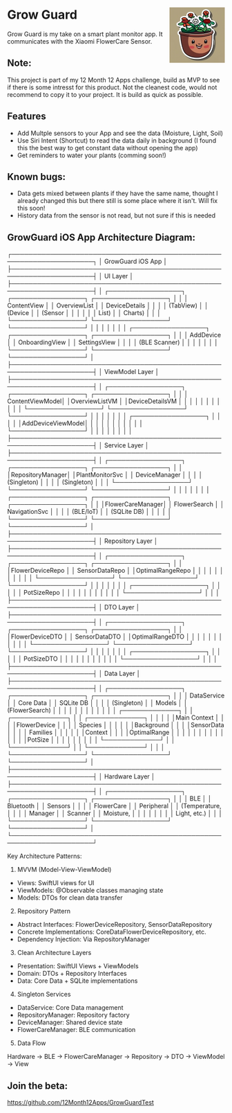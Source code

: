 <h1>
  Grow Guard
  <img src="./GrowGuard/Assets.xcassets/AppIcon.appiconset/AppIcon1.png"
           align="right" width="128" height="128"/>
</h1>


Grow Guard is my take on a smart plant monitor app. It communicates with the Xiaomi FlowerCare Sensor. 

## Note:
This project is part of my 12 Month 12 Apps challenge, build as MVP to see if there is some intresst for this product. Not the cleanest code, would not recommend to copy it to your project. It is build as quick as possible. 

## Features 

- Add Multple sensors to your App and see the data (Moisture, Light, Soil)
- Use Siri Intent (Shortcut) to read the data daily in background (I found this the best way to get constant data without opening the app)
- Get reminders to water your plants (comming soon!)

## Known bugs:

- Data gets mixed between plants if they have the same name, thought I already changed this but there still is some place where it isn't. Will fix this soon!
- History data from the sensor is not read, but not sure if this is needed


## GrowGuard iOS App Architecture Diagram:

  ┌─────────────────────────────────────────────────────────────────────┐
  │                           GrowGuard iOS App                          │
  ├─────────────────────────────────────────────────────────────────────┤
  │                              UI Layer                               │
  ├─────────────────────────────────────────────────────────────────────┤
  │  ┌─────────────────┐  ┌─────────────────┐  ┌─────────────────┐     │
  │  │   ContentView   │  │  OverviewList   │  │  DeviceDetails  │     │
  │  │   (TabView)     │  │   (Device       │  │   (Sensor       │     │
  │  │                 │  │    List)        │  │    Charts)      │     │
  │  └─────────────────┘  └─────────────────┘  └─────────────────┘     │
  │           │                     │                     │              │
  │  ┌─────────────────┐  ┌─────────────────┐  ┌─────────────────┐     │
  │  │   AddDevice     │  │  OnboardingView │  │   SettingsView  │     │
  │  │  (BLE Scanner)  │  │                 │  │                 │     │
  │  └─────────────────┘  └─────────────────┘  └─────────────────┘     │
  ├─────────────────────────────────────────────────────────────────────┤
  │                          ViewModel Layer                            │
  ├─────────────────────────────────────────────────────────────────────┤
  │  ┌─────────────────┐  ┌─────────────────┐  ┌─────────────────┐     │
  │  │ ContentViewModel│  │OverviewListVM   │  │DeviceDetailsVM  │     │
  │  │                 │  │                 │  │                 │     │
  │  └─────────────────┘  └─────────────────┘  └─────────────────┘     │
  │           │                     │                     │              │
  │  ┌─────────────────┐            │                     │              │
  │  │AddDeviceViewModel│           │                     │              │
  │  │                 │            │                     │              │
  │  └─────────────────┘            │                     │              │
  │           │                     │                     │              │
  ├─────────────────────────────────────────────────────────────────────┤
  │                        Service Layer                                │
  ├─────────────────────────────────────────────────────────────────────┤
  │  ┌─────────────────┐  ┌─────────────────┐  ┌─────────────────┐     │
  │  │RepositoryManager│  │PlantMonitorSvc  │  │   DeviceManager │     │
  │  │   (Singleton)   │  │                 │  │   (Singleton)   │     │
  │  └─────────────────┘  └─────────────────┘  └─────────────────┘     │
  │           │                     │                     │              │
  │  ┌─────────────────┐  ┌─────────────────┐  ┌─────────────────┐     │
  │  │FlowerCareManager│  │   FlowerSearch  │  │  NavigationSvc  │     │
  │  │   (BLE/IoT)     │  │   (SQLite DB)   │  │                 │     │
  │  └─────────────────┘  └─────────────────┘  └─────────────────┘     │
  ├─────────────────────────────────────────────────────────────────────┤
  │                      Repository Layer                               │
  ├─────────────────────────────────────────────────────────────────────┤
  │  ┌─────────────────┐  ┌─────────────────┐  ┌─────────────────┐     │
  │  │FlowerDeviceRepo │  │ SensorDataRepo  │  │OptimalRangeRepo │     │
  │  │                 │  │                 │  │                 │     │
  │  └─────────────────┘  └─────────────────┘  └─────────────────┘     │
  │           │                     │                     │              │
  │  ┌─────────────────┐            │                     │              │
  │  │  PotSizeRepo    │            │                     │              │
  │  │                 │            │                     │              │
  │  └─────────────────┘            │                     │              │
  ├─────────────────────────────────────────────────────────────────────┤
  │                         DTO Layer                                   │
  ├─────────────────────────────────────────────────────────────────────┤
  │  ┌─────────────────┐  ┌─────────────────┐  ┌─────────────────┐     │
  │  │FlowerDeviceDTO  │  │ SensorDataDTO   │  │OptimalRangeDTO  │     │
  │  │                 │  │                 │  │                 │     │
  │  └─────────────────┘  └─────────────────┘  └─────────────────┘     │
  │           │                     │                     │              │
  │  ┌─────────────────┐            │                     │              │
  │  │   PotSizeDTO    │            │                     │              │
  │  │                 │            │                     │              │
  │  └─────────────────┘            │                     │              │
  ├─────────────────────────────────────────────────────────────────────┤
  │                        Data Layer                                   │
  ├─────────────────────────────────────────────────────────────────────┤
  │  ┌─────────────────┐  ┌─────────────────┐  ┌─────────────────┐     │
  │  │   DataService   │  │   Core Data     │  │   SQLite DB     │     │
  │  │   (Singleton)   │  │   Models        │  │  (FlowerSearch) │     │
  │  │                 │  │                 │  │                 │     │
  │  │ ┌─────────────┐ │  │ ┌─────────────┐ │  │ ┌─────────────┐ │     │
  │  │ │Main Context │ │  │ │FlowerDevice │ │  │ │   Species   │ │     │
  │  │ │Background   │ │  │ │SensorData   │ │  │ │   Families  │ │     │
  │  │ │Context      │ │  │ │OptimalRange │ │  │ │             │ │     │
  │  │ │             │ │  │ │PotSize      │ │  │ │             │ │     │
  │  │ └─────────────┘ │  │ └─────────────┘ │  │ └─────────────┘ │     │
  │  └─────────────────┘  └─────────────────┘  └─────────────────┘     │
  ├─────────────────────────────────────────────────────────────────────┤
  │                       Hardware Layer                                │
  ├─────────────────────────────────────────────────────────────────────┤
  │  ┌─────────────────┐  ┌─────────────────┐  ┌─────────────────┐     │
  │  │      BLE        │  │    Bluetooth    │  │    Sensors      │     │
  │  │   FlowerCare    │  │   Peripheral    │  │   (Temperature, │     │
  │  │   Manager       │  │   Scanner       │  │   Moisture,     │     │
  │  │                 │  │                 │  │   Light, etc.)  │     │
  │  └─────────────────┘  └─────────────────┘  └─────────────────┘     │
  └─────────────────────────────────────────────────────────────────────┘

  Key Architecture Patterns:

  1. MVVM (Model-View-ViewModel)

  - Views: SwiftUI views for UI
  - ViewModels: @Observable classes managing state
  - Models: DTOs for clean data transfer

  2. Repository Pattern

  - Abstract Interfaces: FlowerDeviceRepository, SensorDataRepository
  - Concrete Implementations: CoreDataFlowerDeviceRepository, etc.
  - Dependency Injection: Via RepositoryManager

  3. Clean Architecture Layers

  - Presentation: SwiftUI Views + ViewModels
  - Domain: DTOs + Repository Interfaces
  - Data: Core Data + SQLite implementations

  4. Singleton Services

  - DataService: Core Data management
  - RepositoryManager: Repository factory
  - DeviceManager: Shared device state
  - FlowerCareManager: BLE communication

  5. Data Flow

  Hardware → BLE → FlowerCareManager → Repository → DTO → ViewModel → View


## Join the beta:

https://github.com/12Month12Apps/GrowGuardTest
